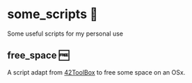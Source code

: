 # some_scripts :memo:
Some useful scripts for my personal use

## free_space :free:
A script adapt from <a href="https://github.com/alexandregv/42toolbox">42ToolBox</a> to free some space on an OSx.<br />
